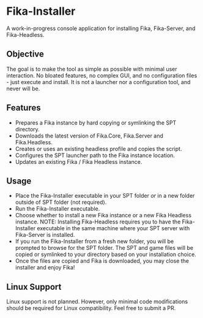 # Fika-Installer
A work-in-progress console application for installing Fika, Fika-Server, and Fika-Headless.

## Objective
The goal is to make the tool as simple as possible with minimal user interaction. No bloated features, no complex GUI, and no configuration files - just execute and install. It is not a launcher nor a configuration tool, and never will be.

## Features
* Prepares a Fika instance by hard copying or symlinking the SPT directory.
* Downloads the latest version of Fika.Core, Fika.Server and Fika.Headless.
* Creates or uses an existing headless profile and copies the script.
* Configures the SPT launcher path to the Fika instance location.
* Updates an existing Fika / Fika Headless instance.

## Usage
* Place the Fika-Installer executable in your SPT folder *or* in a new folder outside of SPT folder (not required).
* Run the Fika-Installer executable.
* Choose whether to install a new Fika instance or a new Fika Headless instance. NOTE: Installing Fika-Headless requires you to have the Fika-Installer executable in the same machine where your SPT server with Fika-Server is installed.
* If you run the Fika-Installer from a fresh new folder, you will be prompted to browse for the SPT folder. The SPT and game files will be copied or symlinked to your directory based on your installation choice.
* Once the files are copied and Fika is downloaded, you may close the installer and enjoy Fika!

## Linux Support
Linux support is not planned. However, only minimal code modifications should be required for Linux compatibility. Feel free to submit a PR.
